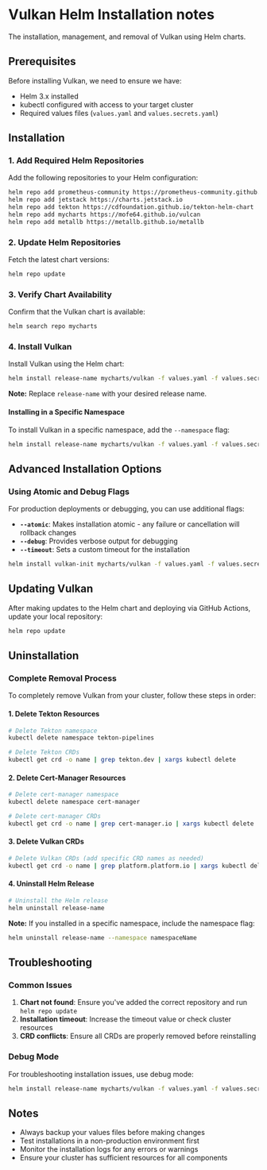 # Vulkan Helm Installation notes

The installation, management, and removal of Vulkan using Helm charts.

## Prerequisites

Before installing Vulkan, we need to ensure we have:

- Helm 3.x installed
- kubectl configured with access to your target cluster
- Required values files (`values.yaml` and `values.secrets.yaml`)

## Installation

### 1. Add Required Helm Repositories

Add the following repositories to your Helm configuration:

```bash
helm repo add prometheus-community https://prometheus-community.github.io/helm-charts
helm repo add jetstack https://charts.jetstack.io
helm repo add tekton https://cdfoundation.github.io/tekton-helm-chart
helm repo add mycharts https://mofe64.github.io/vulcan
helm repo add metallb https://metallb.github.io/metallb
```

### 2. Update Helm Repositories

Fetch the latest chart versions:

```bash
helm repo update
```

### 3. Verify Chart Availability

Confirm that the Vulkan chart is available:

```bash
helm search repo mycharts
```

### 4. Install Vulkan

Install Vulkan using the Helm chart:

```bash
helm install release-name mycharts/vulkan -f values.yaml -f values.secrets.yaml
```

**Note:** Replace `release-name` with your desired release name.

#### Installing in a Specific Namespace

To install Vulkan in a specific namespace, add the `--namespace` flag:

```bash
helm install release-name mycharts/vulkan -f values.yaml -f values.secrets.yaml --namespace namespaceName
```

## Advanced Installation Options

### Using Atomic and Debug Flags

For production deployments or debugging, you can use additional flags:

- **`--atomic`**: Makes installation atomic - any failure or cancellation will rollback changes
- **`--debug`**: Provides verbose output for debugging
- **`--timeout`**: Sets a custom timeout for the installation

```bash
helm install vulkan-init mycharts/vulkan -f values.yaml -f values.secrets.yaml --timeout 10m --debug --atomic
```

## Updating Vulkan

After making updates to the Helm chart and deploying via GitHub Actions, update your local repository:

```bash
helm repo update
```

## Uninstallation

### Complete Removal Process

To completely remove Vulkan from your cluster, follow these steps in order:

#### 1. Delete Tekton Resources

```bash
# Delete Tekton namespace
kubectl delete namespace tekton-pipelines

# Delete Tekton CRDs
kubectl get crd -o name | grep tekton.dev | xargs kubectl delete
```

#### 2. Delete Cert-Manager Resources

```bash
# Delete cert-manager namespace
kubectl delete namespace cert-manager

# Delete cert-manager CRDs
kubectl get crd -o name | grep cert-manager.io | xargs kubectl delete
```

#### 3. Delete Vulkan CRDs

```bash
# Delete Vulkan CRDs (add specific CRD names as needed)
kubectl get crd -o name | grep platform.platform.io | xargs kubectl delete
```

#### 4. Uninstall Helm Release

```bash
# Uninstall the Helm release
helm uninstall release-name
```

**Note:** If you installed in a specific namespace, include the namespace flag:

```bash
helm uninstall release-name --namespace namespaceName
```

## Troubleshooting

### Common Issues

1. **Chart not found**: Ensure you've added the correct repository and run `helm repo update`
2. **Installation timeout**: Increase the timeout value or check cluster resources
3. **CRD conflicts**: Ensure all CRDs are properly removed before reinstalling

### Debug Mode

For troubleshooting installation issues, use debug mode:

```bash
helm install release-name mycharts/vulkan -f values.yaml -f values.secrets.yaml --debug
```

## Notes

- Always backup your values files before making changes
- Test installations in a non-production environment first
- Monitor the installation logs for any errors or warnings
- Ensure your cluster has sufficient resources for all components
